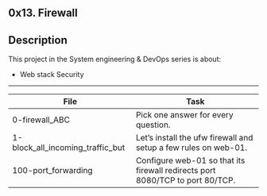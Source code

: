 0x13. Firewall
---
## Description
This project in the System engineering & DevOps series is about:
* Web stack Security


---
File|Task
---|---
0-firewall_ABC | Pick one answer for every question.
1-block_all_incoming_traffic_but | Let’s install the ufw firewall and setup a few rules on web-01.
100-port_forwarding | Configure web-01 so that its firewall redirects port 8080/TCP to port 80/TCP.


